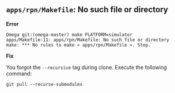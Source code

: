 ## `apps/rpn/Makefile`: No such file or directory

**Error**
```
Omega git:(omega-master) make PLATFORM=simulator
apps/Makefile:11: apps/rpn/Makefile: No such file or directory
make: *** No rules to make « apps/rpn/Makefile ». Stop.
```

**Fix**

You forgot the `--recursive` tag during clone. Execute the following command:
```
git pull --recurse-submodules
```